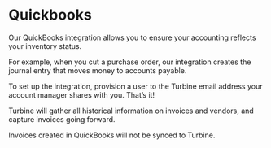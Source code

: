 # Quickbooks
Our QuickBooks integration allows you to ensure your accounting reflects your inventory status.

For example, when you cut a purchase order, our integration creates the journal entry that moves money to accounts payable.  

To set up the integration, provision a user to the Turbine email address your account manager shares with you. That’s it!

Turbine will gather all historical information on invoices and vendors, and capture invoices going forward.

Invoices created in QuickBooks will not be synced to Turbine.
